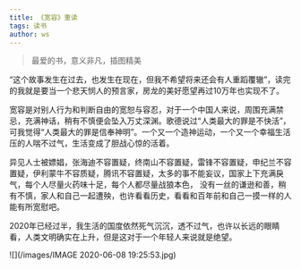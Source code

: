 ```yaml
---
title: 《宽容》重读
tags: 读书
author: ws
---
```

>最爱的书，意义非凡，插图精美

<!--more-->

“这个故事发生在过去，也发生在现在，但我不希望将来还会有人重蹈覆辙”，读完的我就是要当一个悲天悯人的预言家，房龙的美好愿望再过10万年也实现不了。

宽容是对别人行为和判断自由的宽恕与容忍，对于一个中国人来说，周围充满禁忌，充满神话，稍有不慎便会坠入万丈深渊。歌德说过“人类最大的罪是不快活”，可我觉得“人类最大的罪是信奉神明”。一个又一个造神运动，一个又一个幸福生活压的人喘不过气，生活变成了胆战心惊的活着。

异见人士被嫖娼，张海迪不容置疑，终南山不容置疑，雷锋不容置疑，申纪兰不容置疑，伊利蒙牛不容质疑，腾讯不容置疑，太多的事不能妄议，国家上下充满戾气，每个人尽量火药味十足，每个人都尽量战狼本色， 没有一丝的谦逊和善，稍有不慎，家人和自己一起遭殃，也许看看历史，看看和百年前和自己一摸一样的人能有所宽慰吧。

2020年已经过半，我生活的国度依然死气沉沉，透不过气，也许以长远的眼睛看，人类文明确实在上升，但是这对于一个年轻人来说就是绝望。


![](/images/IMAGE 2020-06-08 19:25:53.jpg)
